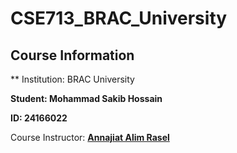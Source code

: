 # CSE713_BRAC_University

## Course Information

** Institution: BRAC University

**Student: Mohammad Sakib Hossain**

**ID: 24166022**

Course Instructor: [**Annajiat Alim Rasel**](https://github.com/annajiat?tab=overview&from=2024-01-01&to=2024-01-24)
